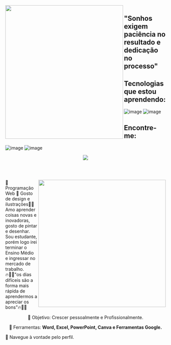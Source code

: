 <img align="left" width="370px" height="420" src="https://github.com/EduuhSouza/EduuhSouza/assets/146948069/53600c80-5183-400a-a142-9cdbf26bd999">

## "Sonhos exigem paciência no resultado e dedicação no processo"

## Tecnologias que estou aprendendo:

![image](https://github.com/EduuhSouza/EduuhSouza/assets/146948069/1ce575c7-aaa9-4728-acef-3aee2180cdf2)
![image](https://github.com/EduuhSouza/EduuhSouza/assets/146948069/255f60a5-a7f3-4f6b-b43b-47c72c34d48d)

## Encontre-me:
![image](https://github.com/EduuhSouza/EduuhSouza/assets/146948069/29d947ed-bab9-4116-81cf-af6ee60b09f4)
![image](https://github.com/EduuhSouza/EduuhSouza/assets/146948069/7fc7bcc0-749d-4319-aef8-ce833d3cbd87)

</img>

<div align="center">

 <a href="https://github.com/MarquinCss/github-readme-stats"><img align="center" src="https://github-readme-stats.vercel.app/api/top-langs/?username=EduuhSouza&layout=compact&theme=dark&hide_border=true" /></a> 

</img>

<br> <br>

<img src="https://raw.githubusercontent.com/MicaelliMedeiros/micaellimedeiros/master/image/computer-illustration.png" min-width="400px" max-width="400px" width="400px" align="right">

<p align="left"> 
  👾 Programação Web 👾
Gosto de design e ilustrações✍🏼
Amo aprender coisas novas e inovadoras, gosto de pintar e desenhar. 
Sou estudante, porém logo irei terminar o Ensino Médio e ingressar no mercado de trabalho.
 <br>
 🔥🏳️‍🌈"os dias difíceis são a forma mais rápida de aprendermos a apreciar os bons"🔥🏳️‍🌈
</p>

<p align="left">
 
  🦄 Objetivo: Crescer pessoalmente e Profissionalmente.
</p>

<p align="left">
</p>

  💼 Ferramentas:  **Word, Excel, PowerPoint, Canva e Ferramentas Google.**


<p align="left">
  💌 Navegue à vontade pelo perfil.
</p>

</div>

